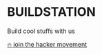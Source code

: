 # BUILDSTATION
Build cool stuffs with us

[🔥 join the hacker movement](https://dorahacks.io/org/BUIDL-hacker-house/bounty)